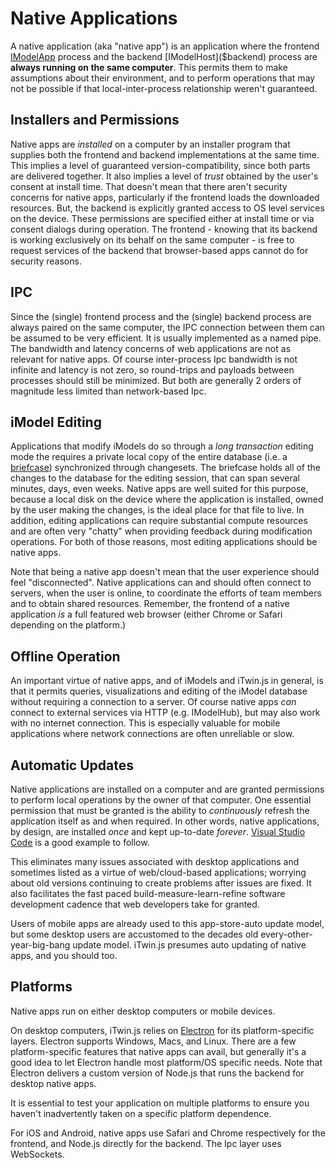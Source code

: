 # Native Applications

A native application (aka "native app") is an application where the frontend [IModelApp]($frontend) process and the backend [IModelHost]($backend) process are **always running on the same computer**. This permits them to make assumptions about their environment, and to perform operations that may not be possible if that local-inter-process relationship weren't guaranteed.

## Installers and Permissions

Native apps are *installed* on a computer by an installer program that supplies both the frontend and backend implementations at the same time. This implies a level of guaranteed version-compatibility, since both parts are delivered together. It also implies a level of *trust* obtained by the user's consent at install time. That doesn't mean that there aren't security concerns for native apps, particularly if the frontend loads the downloaded resources. But, the backend is explicitly granted access to OS level services on the device. These permissions are specified either at install time or via consent dialogs during operation. The frontend - knowing that its backend is working exclusively on its behalf on the same computer - is free to request services of the backend that browser-based apps cannot do for security reasons.

## IPC

Since the (single) frontend process and the (single) backend process are always paired on the same computer, the IPC connection between them can be assumed to be very efficient. It is usually implemented as a named pipe. The bandwidth and latency concerns of web applications are not as relevant for native apps. Of course inter-process Ipc bandwidth is not infinite and latency is not zero, so round-trips and payloads between processes should still be minimized. But both are generally 2 orders of magnitude less limited than network-based Ipc.

## iModel Editing

Applications that modify iModels do so through a *long transaction* editing mode the requires a private local copy of the entire database (i.e. a [briefcase](../learning/Glossary.md#Backend)) synchronized through changesets. The briefcase holds all of the changes to the database for the editing session, that can span several minutes, days, even weeks. Native apps are well suited for this purpose, because a local disk on the device where the application is installed, owned by the user making the changes, is the ideal place for that file to live. In addition, editing applications can require substantial compute resources and are often very "chatty" when providing feedback during modification operations. For both of those reasons, most editing applications should be native apps.

Note that being a native app doesn't mean that the user experience should feel "disconnected". Native applications can and should often connect to servers, when the user is online, to coordinate the efforts of team members and to obtain shared resources. Remember, the frontend of a native application *is* a full featured web browser (either Chrome or Safari depending on the platform.)

## Offline Operation

An important virtue of native apps, and of iModels and iTwin.js in general, is that it permits queries, visualizations and editing of the iModel database without requiring a connection to a server. Of course native apps *can* connect to external services via HTTP (e.g. IModelHub), but may also work with no internet connection. This is especially valuable for mobile applications where network connections are often unreliable or slow.

## Automatic Updates

Native applications are installed on a computer and are granted permissions to perform local operations by the owner of that computer. One essential permission that must be granted is the ability to *continuously* refresh the application itself as and when required. In other words, native applications, by design, are installed *once* and kept up-to-date *forever*. [Visual Studio Code](https://code.visualstudio.com/) is a good example to follow.

This eliminates many issues associated with desktop applications and sometimes listed as a virtue of web/cloud-based applications; worrying about old versions continuing to create problems after issues are fixed. It also facilitates the fast paced build-measure-learn-refine software development cadence that web developers take for granted.

Users of mobile apps are already used to this app-store-auto update model, but some desktop users are accustomed to the decades old every-other-year-big-bang update model. iTwin.js presumes auto updating of native apps, and you should too.

## Platforms

Native apps run on either desktop computers or mobile devices.

On desktop computers, iTwin.js relies on [Electron](https://www.electronjs.org/) for its platform-specific layers. Electron supports Windows, Macs, and Linux. There are a few platform-specific features that native apps can avail, but generally it's a good idea to let Electron handle most platform/OS specific needs. Note that Electron delivers a custom version of Node.js that runs the backend for desktop native apps.

It is essential to test your application on multiple platforms to ensure you haven't inadvertently taken on a specific platform dependence.

For iOS and Android, native apps use Safari and Chrome respectively for the frontend, and Node.js directly for the backend. The Ipc layer uses WebSockets.
